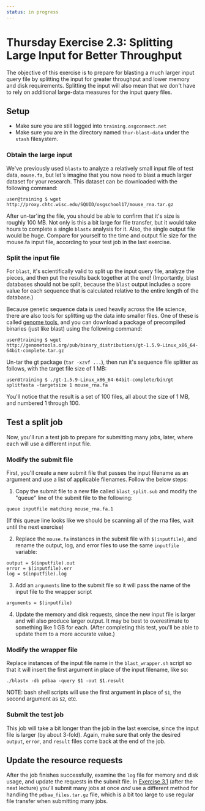 ```yaml
---
status: in progress
---
```


Thursday Exercise 2.3: Splitting Large Input for Better Throughput
==================================================================


The objective of this exercise is to prepare for blasting a much larger input query file by splitting the input for greater throughput and lower memory and disk requirements. Splitting the input will also mean that we don't have to rely on additional large-data measures for the input query files.

Setup
-----

-   Make sure you are still logged into `training.osgconnect.net`
-   Make sure you are in the directory named `thur-blast-data` under the `stash` filesystem.

### Obtain the large input

We've previously used `blastx` to analyze a relatively small input file of test data, `mouse.fa`, but let's imagine that you now need to blast a much larger dataset for your research. This dataset can be downloaded with the following command:

``` console
user@training $ wget http://proxy.chtc.wisc.edu/SQUID/osgschool17/mouse_rna.tar.gz
```

After un-tar'ing the file, you should be able to confirm that it's size is roughly 100 MB. Not only is this a bit large for file transfer, but it would take hours to complete a single `blastx` analysis for it. Also, the single output file would be huge. Compare for yourself to the time and output file size for the mouse.fa input file, according to your test job in the last exercise.

### Split the input file

For `blast`, it's scientifically valid to split up the input query file, analyze the pieces, and then put the results back together at the end! (Importantly, blast databases should not be split, because the `blast` output includes a score value for each sequence that is calculated relative to the entire length of the database.)

Because genetic sequence data is used heavily across the life science, there are also tools for splitting up the data into smaller files. One of these is called [genome tools](http://genometools.org/), and you can download a package of precompiled binaries (just like blast) using the following command:

``` console
user@training $ wget http://genometools.org/pub/binary_distributions/gt-1.5.9-Linux_x86_64-64bit-complete.tar.gz
```

Un-tar the gt package (`tar -xzvf ...`), then run it's sequence file splitter as follows, with the target file size of 1 MB:

``` console
user@training $ ./gt-1.5.9-Linux_x86_64-64bit-complete/bin/gt splitfasta -targetsize 1 mouse_rna.fa
```

You'll notice that the result is a set of 100 files, all about the size of 1 MB, and numbered 1 through 100.

Test a split job
----------------

Now, you'll run a test job to prepare for submitting many jobs, later, where each will use a different input file.

### Modify the submit file

First, you'll create a new submit file that passes the input filename as an argument and use a list of applicable filenames. Follow the below steps:

1. Copy the submit file to a new file called `blast_split.sub` and modify the "queue" line of the submit file to the following:

``` file
queue inputfile matching mouse_rna.fa.1
```

(If this queue line looks like we should be scanning all of the rna files, wait until the next exercise)

2. Replace the `mouse.fa` instances in the submit file with `$(inputfile)`, and rename the output, log, and error files to use the same `inputfile` variable:

``` file
output = $(inputfile).out
error = $(inputfile).err
log = $(inputfile).log
```

3. Add an `arguments` line to the submit file so it will pass the name of the input file to the wrapper script

``` file
arguments = $(inputfile)
```

4. Update the memory and disk requests, since the new input file is larger and will also produce larger output. It may be best to overestimate to something like 1 GB for each. (After completing this test, you'll be able to update them to a more accurate value.)

### Modify the wrapper file

Replace instances of the input file name in the `blast_wrapper.sh` script so that it will insert the first argument in place of the input filename, like so:

``` file
./blastx -db pdbaa -query $1 -out $1.result
```

NOTE: bash shell scripts will use the first argument in place of `$1`, the second argument as `$2`, etc.

### Submit the test job

This job will take a bit longer than the job in the last exercise, since the input file is larger (by about 3-fold). Again, make sure that only the desired `output`, `error`, and `result` files come back at the end of the job.

Update the resource requests
----------------------------

After the job finishes successfully, examine the `log` file for memory and disk usage, and update the requests in the submit file. In [Exercise 3.1](part2-ex3-blast-proxy.md) (after the next lecture) you'll submit many jobs at once *and* use a different method for handling the `pdbaa_files.tar.gz` file, which is a bit too large to use regular file transfer when submitting many jobs.


